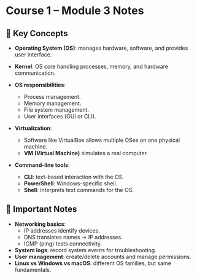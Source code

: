 # Course 1 – Module 3 Notes

## 🔑 Key Concepts
- **Operating System (OS)**: manages hardware, software, and provides user interface.  
- **Kernel**: OS core handling processes, memory, and hardware communication.  
- **OS responsibilities**:  
  - Process management.  
  - Memory management.  
  - File system management.  
  - User interfaces (GUI or CLI).  

- **Virtualization**:  
  - Software like VirtualBox allows multiple OSes on one physical machine.  
  - **VM (Virtual Machine)** simulates a real computer.  

- **Command-line tools**:  
  - **CLI**: text-based interaction with the OS.  
  - **PowerShell**: Windows-specific shell.  
  - **Shell**: interprets text commands for the OS.  

## 📝 Important Notes
- **Networking basics**:  
  - IP addresses identify devices.  
  - DNS translates names → IP addresses.  
  - ICMP (ping) tests connectivity.  
- **System logs**: record system events for troubleshooting.  
- **User management**: create/delete accounts and manage permissions.  
- **Linux vs Windows vs macOS**: different OS families, but same fundamentals.  


